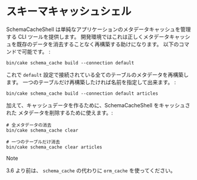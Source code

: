 # スキーマキャッシュシェル

SchemaCacheShell は単純なアプリケーションのメタデータキャッシュを管理する CLI ツールを提供します。
開発環境ではこれは正しくメタデータキャッシュを既存のデータを消去することなく再構築する助けになります。
以下のコマンドで可能です。 :

    bin/cake schema_cache build --connection default

これで `default` 設定で接続されている全てのテーブルのメタデータを再構築します。
一つのテーブルだけ再構築したければ名前を指定して出来ます。 :

    bin/cake schema_cache build --connection default articles

加えて、キャッシュデータを作るために、SchemaCacheShell をキャッシュされた
メタデータを削除するために使えます。:

    # 全メタデータの消去
    bin/cake schema_cache clear

    # 一つのテーブルだけ消去
    bin/cake schema_cache clear articles

> [!NOTE]
> 3.6 より前は、 `schema_cache` の代わりに `orm_cache` を使ってください。
